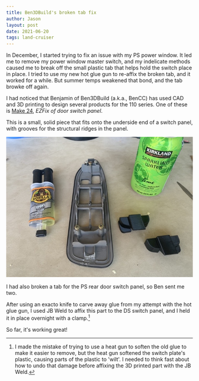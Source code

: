 ```yaml
---
title: Ben3DBuild's broken tab fix
author: Jason
layout: post
date: 2021-06-20
tags: land-cruiser
---
```


In December, I started trying to fix an issue with my PS power window.  It led me to remove my power window master switch, and my indelicate methods caused me to break off the small plastic tab that helps hold the switch place in place.  I tried to use my new hot glue gun to re-affix the broken tab, and it worked for a while.  But summer temps weakened that bond, and the tab browke off again.

I had noticed that Benjamin of Ben3DBuild (a.k.a., BenCC) has used CAD and 3D printing to design several products for the 110 series.  One of these is [Make 24](https://forum.ih8mud.com/threads/benjamins-3d-prints-build.1171700/page-46#post-13093888), _EZFix of door switch panel_.

This is a small, solid piece that fits onto the underside end of a switch panel, with grooves for the structural ridges in the panel.

[![Two EZFix units, one for DS and one for PS.](/assets/images/switch-window-3Dprinted-thumbnail.jpg)](/assets/images/switch-window-3Dprinted.jpg)

I had also broken a tab for the PS rear door switch panel, so Ben sent me two.

After using an exacto knife to carve away glue from my attempt with the hot glue gun, I used JB Weld to affix this part to the DS switch panel, and I held it in place overnight with a clamp.[^1]

So far, it's working great!

[^1]: I made the mistake of trying to use a heat gun to soften the old glue to make it easier to remove, but the heat gun softened the switch plate's plastic, causing parts of the plastic to 'wilt'.  I needed to think fast about how to undo that damage before affixing the 3D printed part with the JB Weld.

<!--
SYNTAX FOR IMAGES
* use services to create JPG and to create thumbnail that is 720px wide

[![ALT-TEXT](/assets/images/filename-thumbnail.jpg)](/assets/images/filename.jpg)
-->

<!--
SYNTAX FOR VIDEO
* convert MOV to mp4 using VLC

<video width="480" height="320" controls="controls">
  <source src="/assets/media/filename.m4v" type="video/mp4">
</video>
-->
